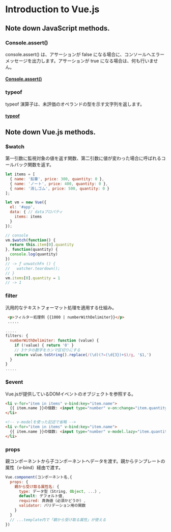 # Introduction to Vue.js

## Note down JavaScript methods.

### Console.assert()
console.assert() は、アサーションが false になる場合に、コンソールへエラーメッセージを出力します。アサーションが true になる場合は、何も行いません。

#### [Console.assert()](https://developer.mozilla.org/ja/docs/Web/API/console/assert)

### typeof
typeof 演算子は、未評価のオペランドの型を示す文字列を返します。

#### [typeof](https://developer.mozilla.org/ja/docs/Web/JavaScript/Reference/Operators/typeof)

## Note down Vue.js methods.

### $watch
第一引数に監視対象の値を返す関数、第二引数に値が変わった場合に呼ばれるコールバック関数を返す。

```javascript
let items = [
  { name: '鉛筆', price: 300, quantity: 0 },
  { name: 'ノート', price: 400, quantity: 0 }, 
  { name: '消しゴム', price: 500, quantity: 0 }
];

let vm = new Vue({
  el: '#app',
  data: { // dataプロパティ
    items: items
  }
});

// console
vm.$watch(function() {
  return this.item[0].quantity
}, function(quantity) {
  console.log(quantity)
})
// -> ƒ unwatchFn () {
//   watcher.teardown();
// }
vm.items[0].quantity = 1
// -> 1
```

### filter
汎用的なテキストフォーマット処理を適用する仕組み。

```html
 <p>フィルター処理例 {{1000 | numberWithDelimiter}}</p>
 .....
```

```javascript
.....
filters: {
  numberWithDelimiter: function (value) {
    if (!value) { return '0' }
    // 3ケタの数字をカンマ区切りにする
    return value.toString().replace(/(\d)(?=(\d{3})+$)/g, '$1,')
  }
}
.....
```

### $event
Vue.jsが提供しているDOMイベントのオブジェクトを参照する。

```html
<li v-for="item in items" v-bind:key="item.name">
  {{ item.name }}の個数: <input type="number" v-on:change="item.quantity = $event.target.valuv-bind:value="item.quantity" min="0">
</li>

<!-- v-modelを使った記述で省略 -->
<li v-for="item in items" v-bind:key="item.name">
  {{ item.name }}の個数: <input type="number" v-model.lazy="item.quantity" min="0">
</li>
```

### props
親コンポーネントから子コンポーネントへデータを渡す。親からテンプレートの属性（v-bind）経由で渡す。

```javascript
Vue.component(コンポーネント名,{
  props: {
    親から受け取る属性名: {
      type: データ型（String, Object, ...）,
      default: デフォルト値,
      required: 真偽値（必須かどうか）,
      validator: バリデーション用の関数
    }
  }
  // ...template内で「親から受け取る属性」が使える
})
```